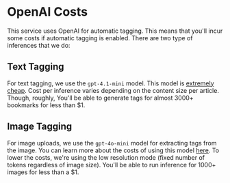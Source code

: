 # OpenAI Costs

This service uses OpenAI for automatic tagging. This means that you'll incur some costs if automatic tagging is enabled. There are two type of inferences that we do:

## Text Tagging

For text tagging, we use the `gpt-4.1-mini` model. This model is [extremely cheap](https://openai.com/api/pricing). Cost per inference varies depending on the content size per article. Though, roughly, You'll be able to generate tags for almost 3000+ bookmarks for less than $1.

## Image Tagging

For image uploads, we use the `gpt-4o-mini` model for extracting tags from the image. You can learn more about the costs of using this model [here](https://platform.openai.com/docs/guides/images?api-mode=chat#calculating-costs). To lower the costs, we're using the low resolution mode (fixed number of tokens regardless of image size). You'll be able to run inference for 1000+ images for less than a $1.
